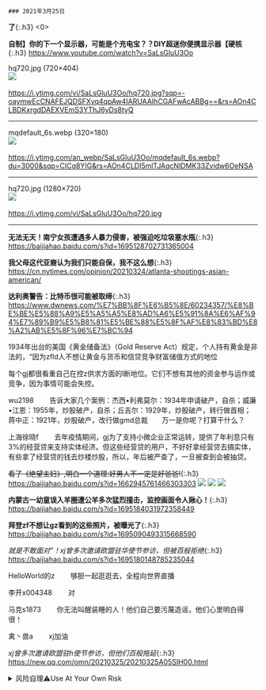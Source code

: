 ```tip
### 2021年3月25日
```

**了**{:.h3}
<0>

**自制】你的下一个显示器，可能是个充电宝？？DIY超迷你便携显示器【硬核**{:.h3}
<https://www.youtube.com/watch?v=SaLsGluU3Oo>

hq720.jpg (720×404)<br>
<img src="https://slack-imgs.com/?url=https://i.ytimg.com/vi/SaLsGluU3Oo/hq720.jpg?sqp=-oaymwEcCNAFEJQDSFXyq4qpAw4IARUAAIhCGAFwAcABBg==&rs=AOn4CLBDKxrgdDAEXVEmS3YThJ6yDs8tyQ"><br>
<a href="https://i.ytimg.com/vi/SaLsGluU3Oo/hq720.jpg?sqp=-oaymwEcCNAFEJQDSFXyq4qpAw4IARUAAIhCGAFwAcABBg==&rs=AOn4CLBDKxrgdDAEXVEmS3YThJ6yDs8tyQ">
<br>https://i.ytimg.com/vi/SaLsGluU3Oo/hq720.jpg?sqp=-oaymwEcCNAFEJQDSFXyq4qpAw4IARUAAIhCGAFwAcABBg==&rs=AOn4CLBDKxrgdDAEXVEmS3YThJ6yDs8tyQ</a><hr/>

mqdefault_6s.webp (320×180)<br>
<img src="https://slack-imgs.com/?url=https://i.ytimg.com/an_webp/SaLsGluU3Oo/mqdefault_6s.webp?du=3000&sqp=CICq8YIG&rs=AOn4CLDI5mlTJAqcNlDMK33Zvidw6OeNSA"><br>
<a href="https://i.ytimg.com/an_webp/SaLsGluU3Oo/mqdefault_6s.webp?du=3000&sqp=CICq8YIG&rs=AOn4CLDI5mlTJAqcNlDMK33Zvidw6OeNSA">
<br>https://i.ytimg.com/an_webp/SaLsGluU3Oo/mqdefault_6s.webp?du=3000&sqp=CICq8YIG&rs=AOn4CLDI5mlTJAqcNlDMK33Zvidw6OeNSA</a><hr/>

hq720.jpg (1280×720)<br>
<img src="https://slack-imgs.com/?url=https://i.ytimg.com/vi/SaLsGluU3Oo/hq720.jpg"><br>
<a href="https://i.ytimg.com/vi/SaLsGluU3Oo/hq720.jpg">
<br>https://i.ytimg.com/vi/SaLsGluU3Oo/hq720.jpg</a><hr/>

**无法无天！南宁女孩遭遇多人暴力侵害，被强迫吃垃圾塞水瓶**{:.h3}
<https://baijiahao.baidu.com/s?id=1695128702731365004>

**我父母这代亚裔认为我们只能自保，我不这么想**{:.h3}
<https://cn.nytimes.com/opinion/20210324/atlanta-shootings-asian-american/>

**达利奥警告：比特币很可能被取缔**{:.h3}
<https://www.dwnews.com/%E7%BB%8F%E6%B5%8E/60234357/%E8%BE%BE%E5%88%A9%E5%A5%A5%E8%AD%A6%E5%91%8A%E6%AF%94%E7%89%B9%E5%B8%81%E5%BE%88%E5%8F%AF%E8%83%BD%E8%A2%AB%E5%8F%96%E7%BC%94>

1934年出台的美国《黄金储备法》（Gold Reserve Act）规定，个人持有黄金是非法的，“因为zfld人不想让黄金与货币和信贷竞争财富储值方式的地位

每个gj都很看重自己在控z供求方面的l断地位。它们不想有其他的资金参与运作或竞争，因为事情可能会失控。

wu2198
　　告诉大家几个案例：杰西•利弗莫尔：1934年申请破产，自杀；威廉•江恩：1955年，炒股破产，自杀；丘吉尔：1929年，炒股破产，转行做首相；蒋中正：1921年，炒股破产，改行做gmd总裁　　万一是你呢？打算干什么？

上海徐晓f
　　去年疫情期间，gj为了支持小微企业正常运转，提供了年利息只有3%的经营贷来支持实体经济。但这些经营贷的用户，不好好拿经营贷去搞实体，有些拿了经营贷的钱去炒楼炒股，所以，年后被严查了，一旦被查到会被抽贷。

~~看了《绝望主妇》,明白一个道理:好男人不一定是好爸爸!~~{:.h3}
<https://baijiahao.baidu.com/s?id=1662945761466303303>
![](http://pics6.baidu.com/feed/a9d3fd1f4134970a5276782c1703a5cea6865dff.jpeg?token=a86c372941038f1ce133cf6b86a55ed3)
![](http://pics5.baidu.com/feed/d6ca7bcb0a46f21f9b4d41e777ed1f660d33ae5c.jpeg?token=5063eb66e91c31a3bc514467c4110e42)
![](http://pics5.baidu.com/feed/c8ea15ce36d3d539b7a859c2b84e9d56342ab06d.jpeg?token=b1f74bc13719deddae42f929aebb78e7)

**内蒙古一幼童误入羊圈遭公羊多次猛烈撞击，监控画面令人揪心！**{:.h3}
<https://baijiahao.baidu.com/s?id=1695184031972358449>

**拜登zf不想让gz看到的这些照片，被曝光了**{:.h3}
<https://baijiahao.baidu.com/s?id=1695090493315668590>

*就是不敢面对”！xj曾多次邀请欧盟驻华使节参访，但被百般拒绝*{:.h3}
<https://baijiahao.baidu.com/s?id=1695180148785235044>

HelloWorld的z
　　够胆一起逛逛去，全程向世界直播

李开x004348
　　对

马克s1873
　　你无法叫醒装睡的人！他们自己要污蔑造谣，他们心里明白得很！

禽丶兽a
　　xj加油

*xj曾多次邀请欧盟驻h使节参访，但他们百般拖延*{:.h3}
<https://new.qq.com/omn/20210325/20210325A05SIH00.html>

<details>
	<summary>风险自理⚠Use At Your Own Risk</summary>
	<pre>

  **了**{:.h3}
  <0>

	**抵zH&正片，一场精心策划的阴m（20210324第3704**{:.h3}
	<https://www.youtube.com/watch?v=K6cmHbwDzQ8>
	你抵z个hm药酒试试，直接给你z内mg去。
	　就好像韩g要装萨d，我们对乐t下手了，把乐在zg活活就给搞死了，你以为是老bx搞的吗？

  **zg重复晚清wj覆辙：惹祸、打架和装孙子**{:.h3}
  [https://www.boxun.com/news/gb/pubvp/2021/03/202103250030.shtml](https://www.boxun.com/news/gb/pubvp/2021/03/202103250030.shtml)
  吾尝谓zg之于夷人，可以明目张胆与之划定章程，而zg一味怕；夷人断不可欺，而zg一味诈；zg尽多事，夷人尽强，一切以理自处，杜其横逆之萌，而不可稍撄其怒，而zg一味蛮；彼有情可以揣度，有理可以制伏，而zg一味蠢；真乃无可如何。

  **公开上hg务y餐厅饭菜价格被指“泄m网m被z**{:.h3}
  <https://www.rfa.org/mandarin/yataibaodao/renquanfazhi/ql2-03242021072938.html>

  2edeef9d-e8cc-47e0-b80b-737be169a5e0.png (620×340)<br>
  <img src="https://slack-imgs.com/?url=https://www.rfa.org/mandarin/yataibaodao/renquanfazhi/ql2-03242021072938.html/@@images/2edeef9d-e8cc-47e0-b80b-737be169a5e0.png"><br>
  <a href="https://www.rfa.org/mandarin/yataibaodao/renquanfazhi/ql2-03242021072938.html/@@images/2edeef9d-e8cc-47e0-b80b-737be169a5e0.png">
  <br>https://www.rfa.org/mandarin/yataibaodao/renquanfazhi/ql2-03242021072938.html/@@images/2edeef9d-e8cc-47e0-b80b-737be169a5e0.png</a><hr/>

  **自然》曝光造假论文“产业化” 大部分来自zg**{:.h3}
  <https://www.rfa.org/mandarin/yataibaodao/kejiaowen/hj-03242021141835.html>
	</pre>

</details>
